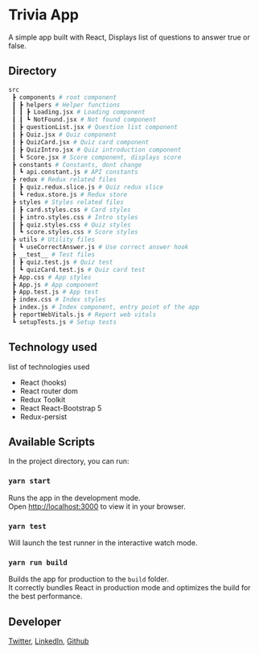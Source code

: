 # Trivia App

A simple app built with React, Displays list of questions to answer true or false. 

## Directory
```bash
src
 ┣ components # root component
 ┃ ┣ helpers # Helper functions
 ┃ ┃ ┣ Loading.jsx # Loading component
 ┃ ┃ ┗ NotFound.jsx # Not found component
 ┃ ┣ questionList.jsx # Question list component
 ┃ ┣ Quiz.jsx # Quiz component
 ┃ ┣ QuizCard.jsx # Quiz card component
 ┃ ┣ QuizIntro.jsx # Quiz introduction component
 ┃ ┗ Score.jsx # Score component, displays score
 ┣ constants # Constants, dont change
 ┃ ┗ api.constant.js # API constants
 ┣ redux # Redux related files
 ┃ ┣ quiz.redux.slice.js # Quiz redux slice
 ┃ ┗ redux.store.js # Redux store
 ┣ styles # Styles related files
 ┃ ┣ card.styles.css # Card styles
 ┃ ┣ intro.styles.css # Intro styles
 ┃ ┣ quiz.styles.css # Quiz styles
 ┃ ┗ score.styles.css # Score styles
 ┣ utils # Utility files
 ┃ ┗ useCorrectAnswer.js # Use correct answer hook
 ┣ __test__ # Test files
 ┃ ┣ quiz.test.js # Quiz test
 ┃ ┗ quizCard.test.js # Quiz card test
 ┣ App.css # App styles
 ┣ App.js # App component
 ┣ App.test.js # App test
 ┣ index.css # Index styles
 ┣ index.js # Index component, entry point of the app
 ┣ reportWebVitals.js # Report web vitals
 ┗ setupTests.js # Setup tests
 ```
 ## Technology used
list of technologies used


* React (hooks)
* React router dom
* Redux Toolkit
* React React-Bootstrap 5
* Redux-persist
## Available Scripts

In the project directory, you can run:

### `yarn start`

Runs the app in the development mode.\
Open [http://localhost:3000](http://localhost:3000) to view it in your browser.

### `yarn test`

Will launch the test runner in the interactive watch mode.
### `yarn run build`

Builds the app for production to the `build` folder.\
It correctly bundles React in production mode and optimizes the build for the best performance.
## Developer
[Twitter](https://twitter.com/emyokoli),
[LinkedIn](https://linkedin.com/in/emekaokoli),
[Github](https://github.com/emekaokoli)